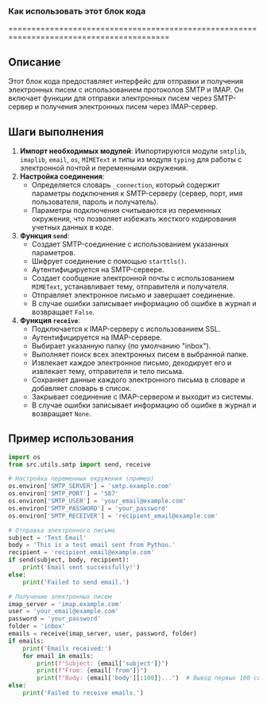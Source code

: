 ### Как использовать этот блок кода
=========================================================================================

Описание
-------------------------
Этот блок кода предоставляет интерфейс для отправки и получения электронных писем с использованием протоколов SMTP и IMAP. Он включает функции для отправки электронных писем через SMTP-сервер и получения электронных писем через IMAP-сервер.

Шаги выполнения
-------------------------
1. **Импорт необходимых модулей**: Импортируются модули `smtplib`, `imaplib`, `email`, `os`, `MIMEText` и типы из модуля `typing` для работы с электронной почтой и переменными окружения.
2. **Настройка соединения**:
   - Определяется словарь `_connection`, который содержит параметры подключения к SMTP-серверу (сервер, порт, имя пользователя, пароль и получатель).
   - Параметры подключения считываются из переменных окружения, что позволяет избежать жесткого кодирования учетных данных в коде.
3. **Функция `send`**:
   - Создает SMTP-соединение с использованием указанных параметров.
   - Шифрует соединение с помощью `starttls()`.
   - Аутентифицируется на SMTP-сервере.
   - Создает сообщение электронной почты с использованием `MIMEText`, устанавливает тему, отправителя и получателя.
   - Отправляет электронное письмо и завершает соединение.
   - В случае ошибки записывает информацию об ошибке в журнал и возвращает `False`.
4. **Функция `receive`**:
   - Подключается к IMAP-серверу с использованием SSL.
   - Аутентифицируется на IMAP-сервере.
   - Выбирает указанную папку (по умолчанию "inbox").
   - Выполняет поиск всех электронных писем в выбранной папке.
   - Извлекает каждое электронное письмо, декодирует его и извлекает тему, отправителя и тело письма.
   - Сохраняет данные каждого электронного письма в словаре и добавляет словарь в список.
   - Закрывает соединение с IMAP-сервером и выходит из системы.
   - В случае ошибки записывает информацию об ошибке в журнал и возвращает `None`.

Пример использования
-------------------------

```python
import os
from src.utils.smtp import send, receive

# Настройка переменных окружения (пример)
os.environ['SMTP_SERVER'] = 'smtp.example.com'
os.environ['SMTP_PORT'] = '587'
os.environ['SMTP_USER'] = 'your_email@example.com'
os.environ['SMTP_PASSWORD'] = 'your_password'
os.environ['SMTP_RECEIVER'] = 'recipient_email@example.com'

# Отправка электронного письма
subject = 'Test Email'
body = 'This is a test email sent from Python.'
recipient = 'recipient_email@example.com'
if send(subject, body, recipient):
    print('Email sent successfully!')
else:
    print('Failed to send email.')

# Получение электронных писем
imap_server = 'imap.example.com'
user = 'your_email@example.com'
password = 'your_password'
folder = 'inbox'
emails = receive(imap_server, user, password, folder)
if emails:
    print('Emails received:')
    for email in emails:
        print(f"Subject: {email['subject']}")
        print(f"From: {email['from']}")
        print(f"Body: {email['body'][:100]}...")  # Вывод первых 100 символов тела письма
else:
    print('Failed to receive emails.')
